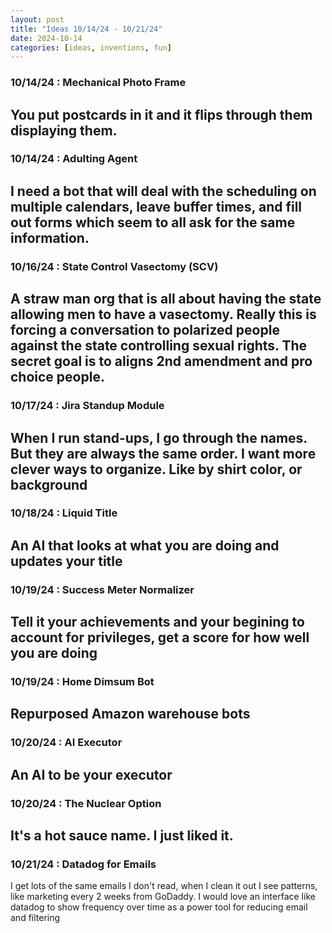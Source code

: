 ```yaml
---
layout: post
title: "Ideas 10/14/24 - 10/21/24"
date: 2024-10-14
categories: [ideas, inventions, fun]
---
```




### 10/14/24 : Mechanical Photo Frame
You put postcards in it and it flips through them displaying them.
---

### 10/14/24 : Adulting Agent
I need a bot that will deal with the scheduling on multiple calendars, leave buffer times, and fill out forms which seem to all ask for the same information.
---

### 10/16/24 : State Control Vasectomy (SCV)
A straw man org that is all about having the state allowing men to have a vasectomy. Really this is forcing a conversation to polarized people against the state controlling sexual rights. The secret goal is to aligns 2nd amendment and pro choice people.
---

### 10/17/24 : Jira Standup Module
When I run stand-ups, I go through the names. But they are always the same order. I want more clever ways to organize. Like by shirt color, or background
---

### 10/18/24 : Liquid Title
An AI that looks at what you are doing and updates your title
---

### 10/19/24 : Success Meter Normalizer
Tell it your achievements and your begining to account for privileges, get a score for how well you are doing
---

### 10/19/24 : Home Dimsum Bot
Repurposed Amazon warehouse bots
---

### 10/20/24 : AI Executor
An AI to be your executor
---

### 10/20/24 : The Nuclear Option
It's a hot sauce name. I just liked it.
---

### 10/21/24 : Datadog for Emails
I get lots of the same emails I don't read, when I clean it out I see patterns, like marketing every 2 weeks from GoDaddy. I would love an interface like datadog to show frequency over time as a power tool for reducing email and filtering
